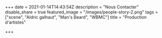 +++
date = 2021-01-14T14:43:54Z
description = "Nous Contacter"
disable_share = true
featured_image = "/images/people-story-2.png"
tags = ["scene", "Aldric galhaut", "Man's Beard", "WBMC"]
title = "Production d'artistes"

+++
